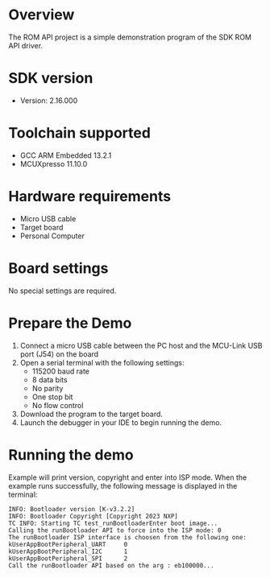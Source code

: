 Overview
========
The ROM API project is a simple demonstration program of the SDK ROM API driver.


SDK version
===========
- Version: 2.16.000

Toolchain supported
===================
- GCC ARM Embedded  13.2.1
- MCUXpresso  11.10.0

Hardware requirements
=====================
- Micro USB cable
- Target board
- Personal Computer

Board settings
==============
No special settings are required.

Prepare the Demo
================
1.  Connect a micro USB cable between the PC host and the MCU-Link USB port (J54) on the board
2.  Open a serial terminal with the following settings:
    - 115200 baud rate
    - 8 data bits
    - No parity
    - One stop bit
    - No flow control
3.  Download the program to the target board.
4.  Launch the debugger in your IDE to begin running the demo.

Running the demo
================
Example will print version, copyright and enter into ISP mode.
When the example runs successfully, the following message is displayed in the terminal:

```
INFO: Bootloader version [K-v3.2.2]
INFO: Bootloader Copyright [Copyright 2023 NXP]
TC INFO: Starting TC test_runBootloaderEnter boot image...
Calling the runBootloader API to force into the ISP mode: 0
The runBootloader ISP interface is choosen from the following one:
kUserAppBootPeripheral_UART     0
kUserAppBootPeripheral_I2C      1
kUserAppBootPeripheral_SPI      2
Call the runBootloader API based on the arg : eb100000...
```


